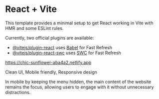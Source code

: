 # React + Vite

This template provides a minimal setup to get React working in Vite with HMR and some ESLint rules.

Currently, two official plugins are available:

- [@vitejs/plugin-react](https://github.com/vitejs/vite-plugin-react/blob/main/packages/plugin-react/README.md) uses [Babel](https://babeljs.io/) for Fast Refresh
- [@vitejs/plugin-react-swc](https://github.com/vitejs/vite-plugin-react-swc) uses [SWC](https://swc.rs/) for Fast Refresh

 https://chic-sunflower-aba4a2.netlify.app
  
  Clean UI, Mobile friendly, Responsive design

  In mobile by keeping the menu hidden, the main content of the website remains the focus, allowing users to engage with it without unnecessary distractions.
